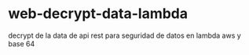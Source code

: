 # web-decrypt-data-lambda
decrypt de la data de api rest para seguridad de datos en lambda aws y base 64
